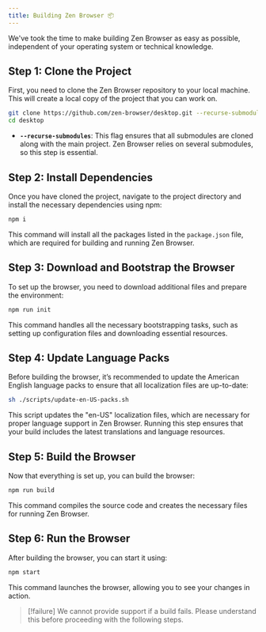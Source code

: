 ```yaml
---
title: Building Zen Browser 📦
---
```


We've took the time to make building Zen Browser as easy as possible, independent of your operating system or technical knowledge. 

## Step 1: Clone the Project

First, you need to clone the Zen Browser repository to your local machine. This will create a local copy of the project that you can work on.

```bash
git clone https://github.com/zen-browser/desktop.git --recurse-submodules
cd desktop
```

- **`--recurse-submodules`**: This flag ensures that all submodules are cloned along with the main project. Zen Browser relies on several submodules, so this step is essential.

## Step 2: Install Dependencies

Once you have cloned the project, navigate to the project directory and install the necessary dependencies using npm:

```bash
npm i
```

This command will install all the packages listed in the `package.json` file, which are required for building and running Zen Browser.

## Step 3: Download and Bootstrap the Browser

To set up the browser, you need to download additional files and prepare the environment:

```bash
npm run init
```

This command handles all the necessary bootstrapping tasks, such as setting up configuration files and downloading essential resources.

## Step 4: Update Language Packs 

Before building the browser, it’s recommended to update the American English language packs to ensure that all localization files are up-to-date:

```bash
sh ./scripts/update-en-US-packs.sh
```

This script updates the "en-US" localization files, which are necessary for proper language support in Zen Browser. Running this step ensures that your build includes the latest translations and language resources.

## Step 5: Build the Browser

Now that everything is set up, you can build the browser:

```bash
npm run build
```

This command compiles the source code and creates the necessary files for running Zen Browser.

## Step 6: Run the Browser

After building the browser, you can start it using:

```bash
npm start
```

This command launches the browser, allowing you to see your changes in action.


> [!failure]
> We cannot provide support if a build fails. Please understand this before proceeding with the following steps.

